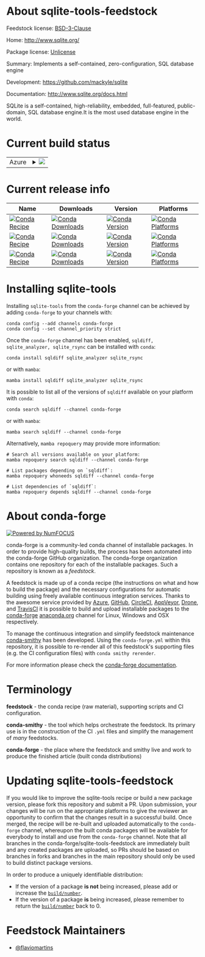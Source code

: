 About sqlite-tools-feedstock
============================

Feedstock license: [BSD-3-Clause](https://github.com/conda-forge/sqlite-tools-feedstock/blob/main/LICENSE.txt)

Home: http://www.sqlite.org/

Package license: [Unlicense](http://www.sqlite.org/copyright.html)

Summary: Implements a self-contained, zero-configuration, SQL database engine

Development: https://github.com/mackyle/sqlite

Documentation: http://www.sqlite.org/docs.html

SQLite is a self-contained, high-reliability, embedded, full-featured,
public-domain, SQL database engine.It is the most used database engine
in the world.


Current build status
====================


<table>
    
  <tr>
    <td>Azure</td>
    <td>
      <details>
        <summary>
          <a href="https://dev.azure.com/conda-forge/feedstock-builds/_build/latest?definitionId=26057&branchName=main">
            <img src="https://dev.azure.com/conda-forge/feedstock-builds/_apis/build/status/sqlite-tools-feedstock?branchName=main">
          </a>
        </summary>
        <table>
          <thead><tr><th>Variant</th><th>Status</th></tr></thead>
          <tbody><tr>
              <td>linux_64</td>
              <td>
                <a href="https://dev.azure.com/conda-forge/feedstock-builds/_build/latest?definitionId=26057&branchName=main">
                  <img src="https://dev.azure.com/conda-forge/feedstock-builds/_apis/build/status/sqlite-tools-feedstock?branchName=main&jobName=linux&configuration=linux%20linux_64_" alt="variant">
                </a>
              </td>
            </tr><tr>
              <td>linux_aarch64</td>
              <td>
                <a href="https://dev.azure.com/conda-forge/feedstock-builds/_build/latest?definitionId=26057&branchName=main">
                  <img src="https://dev.azure.com/conda-forge/feedstock-builds/_apis/build/status/sqlite-tools-feedstock?branchName=main&jobName=linux&configuration=linux%20linux_aarch64_" alt="variant">
                </a>
              </td>
            </tr><tr>
              <td>linux_ppc64le</td>
              <td>
                <a href="https://dev.azure.com/conda-forge/feedstock-builds/_build/latest?definitionId=26057&branchName=main">
                  <img src="https://dev.azure.com/conda-forge/feedstock-builds/_apis/build/status/sqlite-tools-feedstock?branchName=main&jobName=linux&configuration=linux%20linux_ppc64le_" alt="variant">
                </a>
              </td>
            </tr><tr>
              <td>osx_64</td>
              <td>
                <a href="https://dev.azure.com/conda-forge/feedstock-builds/_build/latest?definitionId=26057&branchName=main">
                  <img src="https://dev.azure.com/conda-forge/feedstock-builds/_apis/build/status/sqlite-tools-feedstock?branchName=main&jobName=osx&configuration=osx%20osx_64_" alt="variant">
                </a>
              </td>
            </tr><tr>
              <td>osx_arm64</td>
              <td>
                <a href="https://dev.azure.com/conda-forge/feedstock-builds/_build/latest?definitionId=26057&branchName=main">
                  <img src="https://dev.azure.com/conda-forge/feedstock-builds/_apis/build/status/sqlite-tools-feedstock?branchName=main&jobName=osx&configuration=osx%20osx_arm64_" alt="variant">
                </a>
              </td>
            </tr><tr>
              <td>win_64</td>
              <td>
                <a href="https://dev.azure.com/conda-forge/feedstock-builds/_build/latest?definitionId=26057&branchName=main">
                  <img src="https://dev.azure.com/conda-forge/feedstock-builds/_apis/build/status/sqlite-tools-feedstock?branchName=main&jobName=win&configuration=win%20win_64_" alt="variant">
                </a>
              </td>
            </tr>
          </tbody>
        </table>
      </details>
    </td>
  </tr>
</table>

Current release info
====================

| Name | Downloads | Version | Platforms |
| --- | --- | --- | --- |
| [![Conda Recipe](https://img.shields.io/badge/recipe-sqldiff-green.svg)](https://anaconda.org/conda-forge/sqldiff) | [![Conda Downloads](https://img.shields.io/conda/dn/conda-forge/sqldiff.svg)](https://anaconda.org/conda-forge/sqldiff) | [![Conda Version](https://img.shields.io/conda/vn/conda-forge/sqldiff.svg)](https://anaconda.org/conda-forge/sqldiff) | [![Conda Platforms](https://img.shields.io/conda/pn/conda-forge/sqldiff.svg)](https://anaconda.org/conda-forge/sqldiff) |
| [![Conda Recipe](https://img.shields.io/badge/recipe-sqlite__analyzer-green.svg)](https://anaconda.org/conda-forge/sqlite_analyzer) | [![Conda Downloads](https://img.shields.io/conda/dn/conda-forge/sqlite_analyzer.svg)](https://anaconda.org/conda-forge/sqlite_analyzer) | [![Conda Version](https://img.shields.io/conda/vn/conda-forge/sqlite_analyzer.svg)](https://anaconda.org/conda-forge/sqlite_analyzer) | [![Conda Platforms](https://img.shields.io/conda/pn/conda-forge/sqlite_analyzer.svg)](https://anaconda.org/conda-forge/sqlite_analyzer) |
| [![Conda Recipe](https://img.shields.io/badge/recipe-sqlite__rsync-green.svg)](https://anaconda.org/conda-forge/sqlite_rsync) | [![Conda Downloads](https://img.shields.io/conda/dn/conda-forge/sqlite_rsync.svg)](https://anaconda.org/conda-forge/sqlite_rsync) | [![Conda Version](https://img.shields.io/conda/vn/conda-forge/sqlite_rsync.svg)](https://anaconda.org/conda-forge/sqlite_rsync) | [![Conda Platforms](https://img.shields.io/conda/pn/conda-forge/sqlite_rsync.svg)](https://anaconda.org/conda-forge/sqlite_rsync) |

Installing sqlite-tools
=======================

Installing `sqlite-tools` from the `conda-forge` channel can be achieved by adding `conda-forge` to your channels with:

```
conda config --add channels conda-forge
conda config --set channel_priority strict
```

Once the `conda-forge` channel has been enabled, `sqldiff, sqlite_analyzer, sqlite_rsync` can be installed with `conda`:

```
conda install sqldiff sqlite_analyzer sqlite_rsync
```

or with `mamba`:

```
mamba install sqldiff sqlite_analyzer sqlite_rsync
```

It is possible to list all of the versions of `sqldiff` available on your platform with `conda`:

```
conda search sqldiff --channel conda-forge
```

or with `mamba`:

```
mamba search sqldiff --channel conda-forge
```

Alternatively, `mamba repoquery` may provide more information:

```
# Search all versions available on your platform:
mamba repoquery search sqldiff --channel conda-forge

# List packages depending on `sqldiff`:
mamba repoquery whoneeds sqldiff --channel conda-forge

# List dependencies of `sqldiff`:
mamba repoquery depends sqldiff --channel conda-forge
```


About conda-forge
=================

[![Powered by
NumFOCUS](https://img.shields.io/badge/powered%20by-NumFOCUS-orange.svg?style=flat&colorA=E1523D&colorB=007D8A)](https://numfocus.org)

conda-forge is a community-led conda channel of installable packages.
In order to provide high-quality builds, the process has been automated into the
conda-forge GitHub organization. The conda-forge organization contains one repository
for each of the installable packages. Such a repository is known as a *feedstock*.

A feedstock is made up of a conda recipe (the instructions on what and how to build
the package) and the necessary configurations for automatic building using freely
available continuous integration services. Thanks to the awesome service provided by
[Azure](https://azure.microsoft.com/en-us/services/devops/), [GitHub](https://github.com/),
[CircleCI](https://circleci.com/), [AppVeyor](https://www.appveyor.com/),
[Drone](https://cloud.drone.io/welcome), and [TravisCI](https://travis-ci.com/)
it is possible to build and upload installable packages to the
[conda-forge](https://anaconda.org/conda-forge) [anaconda.org](https://anaconda.org/)
channel for Linux, Windows and OSX respectively.

To manage the continuous integration and simplify feedstock maintenance
[conda-smithy](https://github.com/conda-forge/conda-smithy) has been developed.
Using the ``conda-forge.yml`` within this repository, it is possible to re-render all of
this feedstock's supporting files (e.g. the CI configuration files) with ``conda smithy rerender``.

For more information please check the [conda-forge documentation](https://conda-forge.org/docs/).

Terminology
===========

**feedstock** - the conda recipe (raw material), supporting scripts and CI configuration.

**conda-smithy** - the tool which helps orchestrate the feedstock.
                   Its primary use is in the construction of the CI ``.yml`` files
                   and simplify the management of *many* feedstocks.

**conda-forge** - the place where the feedstock and smithy live and work to
                  produce the finished article (built conda distributions)


Updating sqlite-tools-feedstock
===============================

If you would like to improve the sqlite-tools recipe or build a new
package version, please fork this repository and submit a PR. Upon submission,
your changes will be run on the appropriate platforms to give the reviewer an
opportunity to confirm that the changes result in a successful build. Once
merged, the recipe will be re-built and uploaded automatically to the
`conda-forge` channel, whereupon the built conda packages will be available for
everybody to install and use from the `conda-forge` channel.
Note that all branches in the conda-forge/sqlite-tools-feedstock are
immediately built and any created packages are uploaded, so PRs should be based
on branches in forks and branches in the main repository should only be used to
build distinct package versions.

In order to produce a uniquely identifiable distribution:
 * If the version of a package **is not** being increased, please add or increase
   the [``build/number``](https://docs.conda.io/projects/conda-build/en/latest/resources/define-metadata.html#build-number-and-string).
 * If the version of a package **is** being increased, please remember to return
   the [``build/number``](https://docs.conda.io/projects/conda-build/en/latest/resources/define-metadata.html#build-number-and-string)
   back to 0.

Feedstock Maintainers
=====================

* [@flaviomartins](https://github.com/flaviomartins/)


<!-- dummy commit to enable rerendering -->

